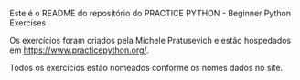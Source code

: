 Este é o README do repositório do PRACTICE PYTHON - Beginner Python Exercises

Os exercícios foram criados pela Michele Pratusevich e estão hospedados em https://www.practicepython.org/.

Todos os exercícios estão nomeados conforme os nomes dados no site.

